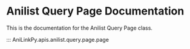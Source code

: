 # Anilist Query Page Documentation

This is the documentation for the Anilist Query Page class.

::: AniLinkPy.apis.anilist.query.page.page
